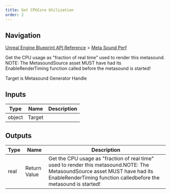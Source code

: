 ```yaml
---
title: Get CPUCore Utilization
order: 2
---
```

## Navigation

[Unreal Engine Blueprint API Reference](https://dev.epicgames.com/documentation/en-us/unreal-engine/BlueprintAPI) > [Meta Sound Perf](https://dev.epicgames.com/documentation/en-us/unreal-engine/BlueprintAPI/MetaSoundPerf)

Get the CPU usage as "fraction of real time" used to render this metasound.
NOTE: The MetasoundSource asset MUST have had its EnableRenderTiming function called
before the metasound is started!

Target is Metasound Generator Handle

## Inputs

| Type | Name | Description |
| --- | --- | --- |
| object | Target |  |

## Outputs

| Type | Name | Description |
| --- | --- | --- |
| real | Return Value | Get the CPU usage as "fraction of real time" used to render this metasound.NOTE: The MetasoundSource asset MUST have had its EnableRenderTiming function calledbefore the metasound is started! |
